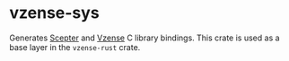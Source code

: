 # vzense-sys

Generates [Scepter](https://github.com/ScepterSW/ScepterSDK) and [Vzense](https://github.com/Vzense/Vzense_SDK_Linux) C library bindings. This crate is used as a base layer in the `vzense-rust` crate.